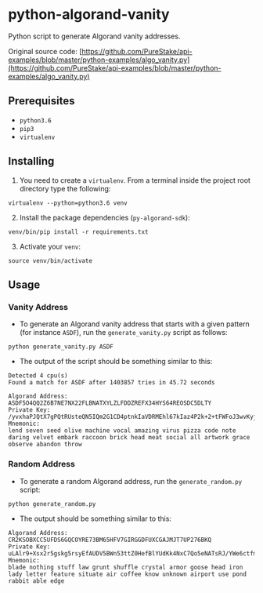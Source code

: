 # python-algorand-vanity
Python script to generate Algorand vanity addresses.

Original source code: [https://github.com/PureStake/api-examples/blob/master/python-examples/algo_vanity.py](https://github.com/PureStake/api-examples/blob/master/python-examples/algo_vanity.py)

## Prerequisites
* `python3.6`
* `pip3`
* `virtualenv`

## Installing
1. You need to create a `virtualenv`. From a terminal inside the project root directory type the following:
```shell
virtualenv --python=python3.6 venv
```
2. Install the package dependencies (`py-algorand-sdk`):
```shell
venv/bin/pip install -r requirements.txt
```
3. Activate your `venv`:
```shell
source venv/bin/activate
```

## Usage

### Vanity Address
* To generate an Algorand vanity address that starts with a given pattern (for instance `ASDF`), run the `generate_vanity.py` script as follows:
```shell
python generate_vanity.py ASDF
```
* The output of the script should be something similar to this:
```text
Detected 4 cpu(s)
Found a match for ASDF after 1403857 tries in 45.72 seconds

Algorand Address: ASDF5O4QQ2Z6B7NE7NX22FLBNATXYLZLFDDZREFX34HYS64REOSDC5DLTY
Private Key: /yvxhaPJQtX7gPQtRUsteQN5IQm2G1CD4ptnkIaVDRMEhl67kIaz4P2k+2+tFWFoJ3wvKyjHmJC33w+Je5EjpA==
Mnemonic:
lend seven seed olive machine vocal amazing virus pizza code note daring velvet embark raccoon brick head meat social all artwork grace observe abandon throw
```

### Random Address
* To generate a random Algorand address, run the ``generate_random.py`` script:
```shell
python generate_random.py
```
* The output should be something similar to this:
```text
Algorand Address: CR2KSOBXCC5UFDS6GQCOYRE73BM65HFV7GIRGGDFUXCGAJMJT7UP276BKQ
Private Key: uLAlr9+Xsx2r5gskg5rsyEfAUDV5BWn53ttZ0HefBlYUdKk4NxC7Qo5eNATsRJ/YWe6ctfmRExhlpcRgJYmf6A==
Mnemonic:
blade nothing stuff law grunt shuffle crystal armor goose head iron lady letter feature situate air coffee know unknown airport use pond rabbit able edge
```